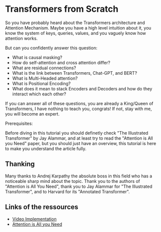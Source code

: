 # Transformers from Scratch

So you have probably heard about the Transformers architecture and Attention Mechanism.
Maybe you have a high level intuition about it, you know the system of keys, queries, values, and you vaguely know how attention works.

But can you confidently answer this question:
- What is causal masking?
- How do self-attention and cross attention differ?
- What are residual connections?
- What is the link between Transformers, Chat-GPT, and BERT?
- What is Multi-Headed attention?
- What is Positional Encoding?
- What does it mean to stack Encoders and Decoders and how do they interact which each other?

If you can answer all of these questions, you are already a King/Queen of Transformers, I have nothing to teach you, congrats! If not, stay with me, you will become an expert.

Prerequisites:

Before diving in this tutorial you should definetly check "The Illustrated Transformer" by Jay Alammar, and at least try to read the "Attention is All you Need" paper, but you should just have an overview, this tutorial is here to make you understand the article fully.

## Thanking

Many thanks to Andrej Karpathy the absolute boss in this field who has a noticeable sharp mind about the topic. Thank you to the authors of "Attention is All You Need", thank you to Jay Alammar for "The Illustrated Transformer", and to Harvard for its "Annotated Transformer".

## Links of the ressources

- [Video Implementation](https://www.youtube.com/watch?v=U0s0f995w14)
- [Attention is All you Need](https://arxiv.org/abs/1706.03762)
